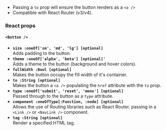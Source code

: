 * Passing a `to` prop will ensure the button renders as a `<a />`
* Compatible with React Router (v3/v4).

### React props

#### `<Button />`
* **`size :oneOf['sm', 'md', 'lg'] [optional]`**  
Adds padding to the button.
* **`theme :oneOf['alpha', 'beta'] [optional]'`**  
Adds a theme to the button (background and hover colors).
* **`fullWidth :Bool [optional]`**  
Makes the button occupy the fill width of it's container.
* **`to :String [optional]`**  
Makes the button a `<a />` populating the `href` attribute with the `to` prop.
* **`type :oneOf['submit', 'reset', 'menu'] [optional]`**  
Passed through to the button as a `type` attribute.
* **`component :oneOfType[:Function, :node] [optional]`**    
Allows the use of Routing libraries such as React Router. passing in a `<Link />` or `<NavLink />` component.
* **`tag :String [optional]`**  
Render a specified HTML tag.
